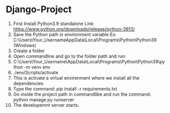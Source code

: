 # Django-Project

1. First Install Python3.9 standalone 
Link: https://www.python.org/downloads/release/python-3913/
2. Save the Python path in environment variable
   Ex: C:\Users\Your_UsernameAppData\Local\Programs\Python\Python39 (Windows)
3. Create a folder
5. Open commandline and go to the folder path and run:
6. C:\Users\Your_Username\AppData\Local\Programs\Python\Python39\python -m venv env
7. ./env/Scripts/activate
8. This is activate a virtual envirenment where we install all the dependencies
9. Type the command:
      pip install -r requirements.txt
10. Go inside the project path in commandlibe and run the command:
      python manage.py runserver
11. The developemnt server starts.

